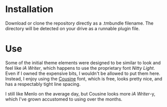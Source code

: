 # Installation

Download or clone the repository directly as a .tmbundle filename.  The directory will be detected on your drive as a runnable plugin file.

# Use

Some of the initial theme elements were designed to be similar to look and feel like _iA Writer_, which happens to use the proprietary font _Nitty Light_.  Even if I owned the expensive bits, I wouldn't be allowed to put them here.  Instead, I enjoy using the [Cousine](http://www.fontsquirrel.com/fonts/cousine) font, which is free, looks pretty nice, and has a respectably tight line spacing.

I still like Menlo on the average day, but Cousine looks more _iA Writer_-y, which I've grown accustomed to using over the months.